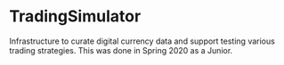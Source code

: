 # TradingSimulator
Infrastructure to curate digital currency data and support testing various trading strategies. This was done in Spring 2020 as a Junior.
